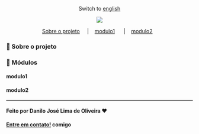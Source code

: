 <div align="center">

Switch to [english](https://github.com/Danilo-Js/My_Experience/Easyfarm/english.md)

</div>
<p align="center">
  <img src="../images/easyfarm.png">
</p>


<p align="center" direction="row">
  <a href="#iphone-sobre-o-projeto">Sobre o projeto</a>&nbsp;&nbsp;&nbsp;&nbsp;
  |&nbsp;&nbsp;&nbsp;
  <a href="#modulo1">modulo1</a>&nbsp;&nbsp;&nbsp;&nbsp;&nbsp;&nbsp;|&nbsp;&nbsp;&nbsp;
  <a href="#modulo2">modulo2</a>&nbsp;&nbsp;&nbsp;
</p>

### :iphone: Sobre o projeto

### :balloon: Módulos

#### modulo1

#### modulo2

---

#### Feito por Danilo José Lima de Oliveira ♥ 
#### [Entre em contato!](https://www.linkedin.com/in/danilo-js/) comigo 